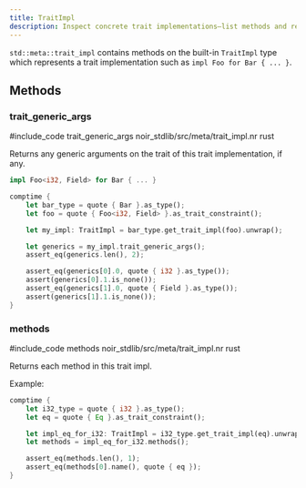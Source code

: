 ```yaml
---
title: TraitImpl
description: Inspect concrete trait implementations—list methods and read trait generic arguments in `comptime`.
---
```


`std::meta::trait_impl` contains methods on the built-in `TraitImpl` type which represents a trait
implementation such as `impl Foo for Bar { ... }`.

## Methods

### trait_generic_args

#include_code trait_generic_args noir_stdlib/src/meta/trait_impl.nr rust

Returns any generic arguments on the trait of this trait implementation, if any.

```rs
impl Foo<i32, Field> for Bar { ... }

comptime {
    let bar_type = quote { Bar }.as_type();
    let foo = quote { Foo<i32, Field> }.as_trait_constraint();

    let my_impl: TraitImpl = bar_type.get_trait_impl(foo).unwrap();

    let generics = my_impl.trait_generic_args();
    assert_eq(generics.len(), 2);

    assert_eq(generics[0].0, quote { i32 }.as_type());
    assert(generics[0].1.is_none());
    assert_eq(generics[1].0, quote { Field }.as_type());
    assert(generics[1].1.is_none());
}
```

### methods

#include_code methods noir_stdlib/src/meta/trait_impl.nr rust

Returns each method in this trait impl.

Example:

```rs
comptime {
    let i32_type = quote { i32 }.as_type();
    let eq = quote { Eq }.as_trait_constraint();

    let impl_eq_for_i32: TraitImpl = i32_type.get_trait_impl(eq).unwrap();
    let methods = impl_eq_for_i32.methods();

    assert_eq(methods.len(), 1);
    assert_eq(methods[0].name(), quote { eq });
}
```
